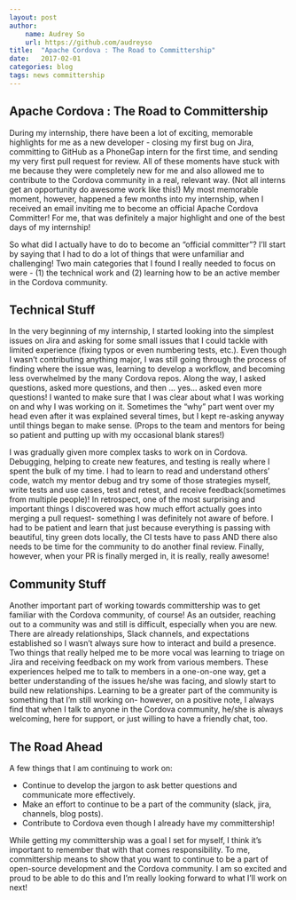 ```yaml
---
layout: post
author:
    name: Audrey So
    url: https://github.com/audreyso
title:  "Apache Cordova : The Road to Committership"
date:   2017-02-01
categories: blog 
tags: news committership
---
```


## Apache Cordova : The Road to Committership

During my internship, there have been a lot of exciting, memorable highlights for me as a new developer - closing my first bug on Jira, committing to GitHub as a PhoneGap intern for the first time, and sending my very first pull request for review. All of these moments have stuck with me because they were completely new for me and also allowed me to contribute to the Cordova community in a real, relevant way. (Not all interns get an opportunity do awesome work like this!) My most memorable moment, however, happened a few months into my internship, when I received an email inviting me to become an official Apache Cordova Committer! For me, that was definitely a major highlight and one of the best days of my internship!

So what did I actually have to do to become an “official committer”? I’ll start by saying that I had to do a lot of things that were unfamiliar and challenging! Two main categories that I found I really needed to focus on were - (1) the technical work and (2) learning how to be an active member in the Cordova community.

## Technical Stuff
In the very beginning of my internship, I started looking into the simplest issues on Jira and asking for some small issues that I could tackle with limited experience (fixing typos or even numbering tests, etc.). Even though I wasn’t contributing anything major, I was still going through the process of finding where the issue was, learning to develop a workflow, and becoming less overwhelmed by the many Cordova repos. Along the way, I asked questions, asked more questions, and then … yes… asked even more questions! I wanted to make sure that I was clear about what I was working on and why I was working on it. Sometimes the “why” part went over my head even after it was explained several times, but I kept re-asking anyway until things began to make sense. (Props to the team and mentors for being so patient and putting up with my occasional blank stares!)

I was gradually given more complex tasks to work on in Cordova. Debugging, helping to create new features, and testing is really where I spent the bulk of my time. I had to learn to read and understand others’ code, watch my mentor debug and try some of those strategies myself, write tests and use cases, test and retest, and receive feedback(sometimes from multiple people)! In retrospect, one of the most surprising and important things I discovered was how much effort actually goes into merging a pull request- something I was definitely not aware of before. I had to be patient and learn that just because everything is passing with beautiful, tiny green dots locally, the CI tests have to pass AND there also needs to be time for the community to do another final review. Finally, however, when your PR is finally merged in, it is really, really awesome!

## Community Stuff
Another important part of working towards committership was to get familiar with the Cordova community, of course! As an outsider, reaching out to a community was and still is difficult, especially when you are new. There are already relationships, Slack channels, and expectations established so I wasn’t always sure how to interact and build a presence. Two things that really helped me to be more vocal was learning to triage on Jira and receiving feedback on my work from various members. These experiences helped me to talk to members in a one-on-one way, get a better understanding of the issues he/she was facing,  and slowly start to build new relationships. Learning to be a greater part of the community is something that I’m still working on- however, on a positive note, I always find that when I talk to anyone in the Cordova community, he/she is always welcoming, here for support, or just willing to have a friendly chat, too.

## The Road Ahead
A few things that I am continuing to work on: 
* Continue to develop the jargon to ask better questions and communicate more effectively.
* Make an effort to continue to be a part of the community (slack, jira, channels, blog posts).
* Contribute to Cordova even though I already have my committership!  

While getting my committership was a goal I set for myself, I think it’s important to remember that with that comes responsibility. To me, committership means to show that you want to continue to be a part of open-source development and the Cordova community. I am so excited and proud to be able to do this and I’m really looking forward to what I’ll work on next!